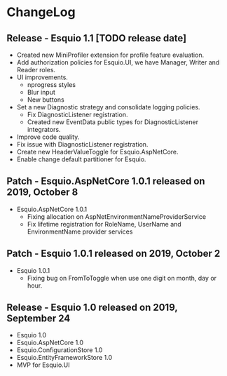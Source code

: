
# ChangeLog 

## Release -  Esquio 1.1 [TODO release date]

- Created new MiniProfiler extension for profile feature evaluation.
- Add authorization policies for Esquio.UI, we have Manager, Writer and Reader roles.
- UI improvements.
    - nprogress styles
    - Blur input
    - New buttons
- Set a new Diagnostic strategy and consolidate logging policies.
    - Fix DiagnosticListener registration.
    - Created new EventData public types for DiagnosticListener integrators.
- Improve code quality.
- Fix issue with DiagnosticListener registration.
- Create new HeaderValueToggle for Esquio.AspNetCore.
- Enable change default partitioner for Esquio.

## Patch - Esquio.AspNetCore 1.0.1 released on 2019, October 8

- Esquio.AspNetCore 1.0.1
    - Fixing allocation on AspNetEnvironmentNameProviderService
    - Fix lifetime registration for RoleName, UserName and EnvironmentName provider services

## Patch - Esquio 1.0.1 released on 2019, October 2

- Esquio 1.0.1
    - Fixing bug on FromToToggle when use one digit on month, day or hour.

## Release - Esquio 1.0 released on 2019, September 24

- Esquio 1.0
- Esquio.AspNetCore 1.0
- Esquio.ConfigurationStore 1.0
- Esquio.EntityFrameworkStore 1.0
- MVP for Esquio.UI